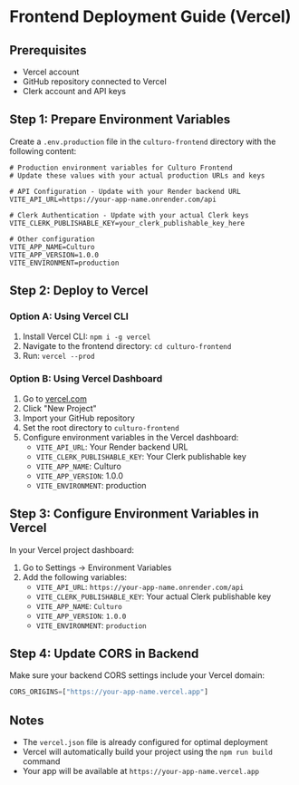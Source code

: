 # Frontend Deployment Guide (Vercel)

## Prerequisites
- Vercel account
- GitHub repository connected to Vercel
- Clerk account and API keys

## Step 1: Prepare Environment Variables

Create a `.env.production` file in the `culturo-frontend` directory with the following content:

```env
# Production environment variables for Culturo Frontend
# Update these values with your actual production URLs and keys

# API Configuration - Update with your Render backend URL
VITE_API_URL=https://your-app-name.onrender.com/api

# Clerk Authentication - Update with your actual Clerk keys
VITE_CLERK_PUBLISHABLE_KEY=your_clerk_publishable_key_here

# Other configuration
VITE_APP_NAME=Culturo
VITE_APP_VERSION=1.0.0
VITE_ENVIRONMENT=production
```

## Step 2: Deploy to Vercel

### Option A: Using Vercel CLI
1. Install Vercel CLI: `npm i -g vercel`
2. Navigate to the frontend directory: `cd culturo-frontend`
3. Run: `vercel --prod`

### Option B: Using Vercel Dashboard
1. Go to [vercel.com](https://vercel.com)
2. Click "New Project"
3. Import your GitHub repository
4. Set the root directory to `culturo-frontend`
5. Configure environment variables in the Vercel dashboard:
   - `VITE_API_URL`: Your Render backend URL
   - `VITE_CLERK_PUBLISHABLE_KEY`: Your Clerk publishable key
   - `VITE_APP_NAME`: Culturo
   - `VITE_APP_VERSION`: 1.0.0
   - `VITE_ENVIRONMENT`: production

## Step 3: Configure Environment Variables in Vercel

In your Vercel project dashboard:
1. Go to Settings → Environment Variables
2. Add the following variables:
   - `VITE_API_URL`: `https://your-app-name.onrender.com/api`
   - `VITE_CLERK_PUBLISHABLE_KEY`: Your actual Clerk publishable key
   - `VITE_APP_NAME`: `Culturo`
   - `VITE_APP_VERSION`: `1.0.0`
   - `VITE_ENVIRONMENT`: `production`

## Step 4: Update CORS in Backend

Make sure your backend CORS settings include your Vercel domain:
```python
CORS_ORIGINS=["https://your-app-name.vercel.app"]
```

## Notes
- The `vercel.json` file is already configured for optimal deployment
- Vercel will automatically build your project using the `npm run build` command
- Your app will be available at `https://your-app-name.vercel.app` 